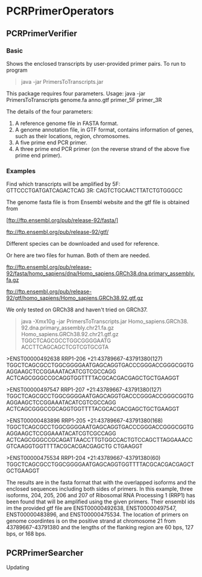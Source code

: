 # PCRPrimerOperators
## PCRPrimerVerifier
### Basic
Shows the enclosed transcripts by user-provided primer pairs. To run to program

> java -jar PrimersToTranscripts.jar 

This package requires four parameters.
Usage: java -jar PrimersToTranscripts genome.fa anno.gtf primer_5F primer_3R

The details of the four parameters:
1. A reference genome file in FASTA format.
2. A genome annotation file, in GTF format, contains information of genes, such as their locations, region, chromosomes.
3. A five prime end PCR primer.
4. A three prime end PCR primer (on the reverse strand of the above five prime end primer).


### Examples
Find which transcripts will be amplified by 
5F: GTTCCCTGATGATCAGACTCAG
3R: CAGTCTGCAACTTATCTGTGGGCC

The genome fasta file is from Ensembl website and the gtf file is obtained from 

[ftp://ftp.ensembl.org/pub/release-92/fasta/]

ftp://ftp.ensembl.org/pub/release-92/gtf/

Different species can be downloaded and used for reference.

Or here are two files for human. Both of them are needed.

ftp://ftp.ensembl.org/pub/release-92/fasta/homo_sapiens/dna/Homo_sapiens.GRCh38.dna.primary_assembly.fa.gz

ftp://ftp.ensembl.org/pub/release-92/gtf/homo_sapiens/Homo_sapiens.GRCh38.92.gtf.gz

We only tested on GRCh38 and haven't tried on GRCh37.

> java -Xmx10g -jar PrimersToTranscripts.jar Homo_sapiens.GRCh38.
92.dna.primary_assembly.chr21.fa.gz Homo_sapiens.GRCh38.92.chr21.gtf.gz TGGCTCAGCGCCTGGCGGGGAATG ACCTTCAGCAGCTCGTCGTGCGTA

\>ENST00000492638        RRP1-206        +21:43789667-43791380(127)
TGGCTCAGCGCCTGGCGGGGAATGAGCAGGTGACCCGGGACCGGGCGGTGAGGAAGCTCCGGAAATACATCGTCGCCAGG
ACTCAGCGGGCCGCAGGTGGTTTTACGCACGACGAGCTGCTGAAGGT

\>ENST00000497547        RRP1-207        +21:43789667-43791380(127)
TGGCTCAGCGCCTGGCGGGGAATGAGCAGGTGACCCGGGACCGGGCGGTGAGGAAGCTCCGGAAATACATCGTCGCCAGG
ACTCAGCGGGCCGCAGGTGGTTTTACGCACGACGAGCTGCTGAAGGT

\>ENST00000483896        RRP1-205        +21:43789667-43791380(168)
TGGCTCAGCGCCTGGCGGGGAATGAGCAGGTGACCCGGGACCGGGCGGTGAGGAAGCTCCGGAAATACATCGTCGCCAGG
ACTCAGCGGGCCGCAGATTAACCTTGTGGCCACTGTCCAGCTTAGGAAACCGTCAAGGTGGTTTTACGCACGACGAGCTG
CTGAAGGT

\>ENST00000475534        RRP1-204        +21:43789667-43791380(60)
TGGCTCAGCGCCTGGCGGGGAATGAGCAGGTGGTTTTACGCACGACGAGCTGCTGAAGGT


The results are in the fasta format that with the overlapped isoforms and the enclosed sequences including both sides of primers.
In this example, three isoforms, 204, 205, 206 and 207 of Ribosomal RNA Processing 1 (RRP1) has been found that will be amplified using the given primers. Their ensembl ids im the provided gtf file are ENST00000492638, ENST00000497547, ENST00000483896, and ENST00000475534.
The location of primers on genome coordintes is on the positive strand at chromosome 21 from 43789667-43791380 and the lengths of the flanking region are 60 bps, 127 bps, or 168 bps.


## PCRPrimerSearcher
Updating


